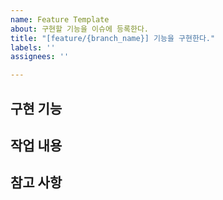 ```yaml
---
name: Feature Template
about: 구현할 기능을 이슈에 등록한다.
title: "[feature/{branch_name}] 기능을 구현한다."
labels: ''
assignees: ''

---
```


## 구현 기능


## 작업 내용


## 참고 사항

